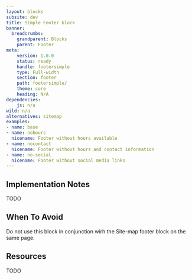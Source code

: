 ```yaml
---
layout: blocks
subsite: dev
title: Simple Footer block
banner:
  breadcrumbs:
    grandparent: Blocks
    parent: Footer
meta:
    version: 1.0.0
    status: ready
    handle: footersimple
    type: Full-width
    section: footer
    path: footersimple/
    theme: core
    heading: N/A
dependencies:
    js: n/a
wild: n/a
alternatives: sitemap
examples:
- name: base
- name: nohours
  nicename: Footer without hours available
- name: nocontact
  nicename: Footer without hours and contact information
- name: no-social
  nicename: Footer without social media links
---
```

## Implementation Notes
TODO

## When To Avoid
Do not use this block in conjunction wirh the Site-map footer block on the same page.

## Resources
TODO



